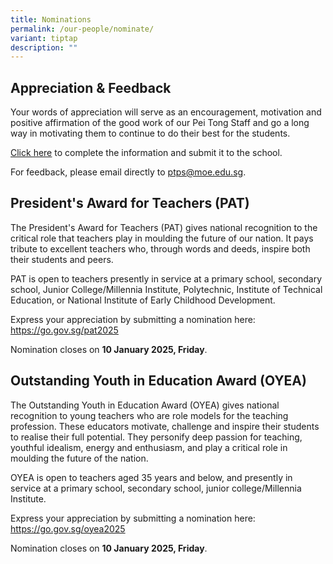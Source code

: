 ```yaml
---
title: Nominations
permalink: /our-people/nominate/
variant: tiptap
description: ""
---
```

<h2>Appreciation &amp; Feedback</h2>
<p>Your words of appreciation will serve as an encouragement, motivation
and positive affirmation of the good work of our Pei Tong Staff and go
a long way in motivating them to continue to do their best for the students.</p>
<p><a href="https://go.gov.sg/saythanksptps" rel="noopener noreferrer nofollow" target="_blank"><u>Click here</u></a> to
complete the information and submit it to the school.</p>
<p>For feedback, please email directly to <a href="https://go.gov.sg/saythanksptps" rel="noopener noreferrer nofollow" target="_blank"><u>ptps@moe.edu.sg</u></a>.</p>
<h2>President's Award for Teachers (PAT)</h2>
<p>The President's Award for Teachers (PAT) gives national recognition to
the critical role that teachers play in moulding the future of our nation.
It pays tribute to excellent teachers who, through words and deeds, inspire
both their students and peers.</p>
<p>PAT is open to teachers presently in service at a primary school, secondary
school, Junior College/Millennia Institute, Polytechnic, Institute of Technical
Education, or National Institute of Early Childhood Development.</p>
<p>Express your appreciation by submitting a nomination here: <a href="https://go.gov.sg/pat2025" rel="noopener noreferrer nofollow" target="_blank">https://go.gov.sg/pat2025</a>
</p>
<p>Nomination closes on <strong>10 January 2025, Friday</strong>.</p>
<p></p>
<h2>Outstanding Youth in Education Award (OYEA)</h2>
<p>The Outstanding Youth in Education Award (OYEA) gives national recognition
to young teachers who are role models for the teaching profession. These
educators motivate, challenge and inspire their students to realise their
full potential. They personify deep passion for teaching, youthful idealism,
energy and enthusiasm, and play a critical role in moulding the future
of the nation.</p>
<p>OYEA is open to teachers aged 35 years and below, and presently in service
at a primary school, secondary school, junior college/Millennia Institute.</p>
<p>Express your appreciation by submitting a nomination here: <a href="https://go.gov.sg/oyea2025" rel="noopener noreferrer nofollow" target="_blank">https://go.gov.sg/oyea2025</a> 
</p>
<p>Nomination closes on <strong>10 January 2025, Friday</strong>.</p>
<p></p>